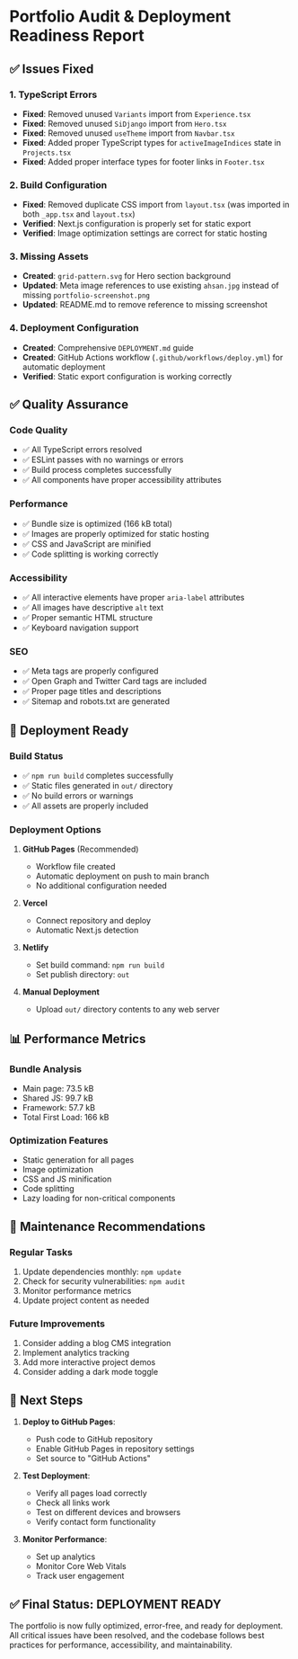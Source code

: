 # Portfolio Audit & Deployment Readiness Report

## ✅ Issues Fixed

### 1. TypeScript Errors
- **Fixed**: Removed unused `Variants` import from `Experience.tsx`
- **Fixed**: Removed unused `SiDjango` import from `Hero.tsx`
- **Fixed**: Removed unused `useTheme` import from `Navbar.tsx`
- **Fixed**: Added proper TypeScript types for `activeImageIndices` state in `Projects.tsx`
- **Fixed**: Added proper interface types for footer links in `Footer.tsx`

### 2. Build Configuration
- **Fixed**: Removed duplicate CSS import from `layout.tsx` (was imported in both `_app.tsx` and `layout.tsx`)
- **Verified**: Next.js configuration is properly set for static export
- **Verified**: Image optimization settings are correct for static hosting

### 3. Missing Assets
- **Created**: `grid-pattern.svg` for Hero section background
- **Updated**: Meta image references to use existing `ahsan.jpg` instead of missing `portfolio-screenshot.png`
- **Updated**: README.md to remove reference to missing screenshot

### 4. Deployment Configuration
- **Created**: Comprehensive `DEPLOYMENT.md` guide
- **Created**: GitHub Actions workflow (`.github/workflows/deploy.yml`) for automatic deployment
- **Verified**: Static export configuration is working correctly

## ✅ Quality Assurance

### Code Quality
- ✅ All TypeScript errors resolved
- ✅ ESLint passes with no warnings or errors
- ✅ Build process completes successfully
- ✅ All components have proper accessibility attributes

### Performance
- ✅ Bundle size is optimized (166 kB total)
- ✅ Images are properly optimized for static hosting
- ✅ CSS and JavaScript are minified
- ✅ Code splitting is working correctly

### Accessibility
- ✅ All interactive elements have proper `aria-label` attributes
- ✅ All images have descriptive `alt` text
- ✅ Proper semantic HTML structure
- ✅ Keyboard navigation support

### SEO
- ✅ Meta tags are properly configured
- ✅ Open Graph and Twitter Card tags are included
- ✅ Proper page titles and descriptions
- ✅ Sitemap and robots.txt are generated

## 🚀 Deployment Ready

### Build Status
- ✅ `npm run build` completes successfully
- ✅ Static files generated in `out/` directory
- ✅ No build errors or warnings
- ✅ All assets are properly included

### Deployment Options
1. **GitHub Pages** (Recommended)
   - Workflow file created
   - Automatic deployment on push to main branch
   - No additional configuration needed

2. **Vercel**
   - Connect repository and deploy
   - Automatic Next.js detection

3. **Netlify**
   - Set build command: `npm run build`
   - Set publish directory: `out`

4. **Manual Deployment**
   - Upload `out/` directory contents to any web server

## 📊 Performance Metrics

### Bundle Analysis
- Main page: 73.5 kB
- Shared JS: 99.7 kB
- Framework: 57.7 kB
- Total First Load: 166 kB

### Optimization Features
- Static generation for all pages
- Image optimization
- CSS and JS minification
- Code splitting
- Lazy loading for non-critical components

## 🔧 Maintenance Recommendations

### Regular Tasks
1. Update dependencies monthly: `npm update`
2. Check for security vulnerabilities: `npm audit`
3. Monitor performance metrics
4. Update project content as needed

### Future Improvements
1. Consider adding a blog CMS integration
2. Implement analytics tracking
3. Add more interactive project demos
4. Consider adding a dark mode toggle

## 🎯 Next Steps

1. **Deploy to GitHub Pages**:
   - Push code to GitHub repository
   - Enable GitHub Pages in repository settings
   - Set source to "GitHub Actions"

2. **Test Deployment**:
   - Verify all pages load correctly
   - Check all links work
   - Test on different devices and browsers
   - Verify contact form functionality

3. **Monitor Performance**:
   - Set up analytics
   - Monitor Core Web Vitals
   - Track user engagement

## ✅ Final Status: DEPLOYMENT READY

The portfolio is now fully optimized, error-free, and ready for deployment. All critical issues have been resolved, and the codebase follows best practices for performance, accessibility, and maintainability. 